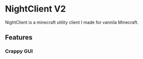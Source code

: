 # NightClient V2
NightClient is a minecraft utility client I made for vannila Minecraft.

## Features
### Crappy GUI
